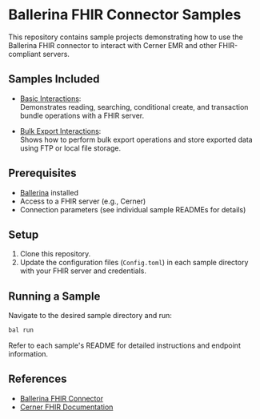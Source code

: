 # Ballerina FHIR Connector Samples

This repository contains sample projects demonstrating how to use the Ballerina FHIR connector to interact with Cerner EMR and other FHIR-compliant servers.

## Samples Included

- [Basic Interactions](./working_with_basic_interactions/README.md):  
  Demonstrates reading, searching, conditional create, and transaction bundle operations with a FHIR server.

- [Bulk Export Interactions](./working_with_bulk_export_interactions/README.md):  
  Shows how to perform bulk export operations and store exported data using FTP or local file storage.

## Prerequisites

- [Ballerina](https://ballerina.io/downloads/) installed
- Access to a FHIR server (e.g., Cerner)
- Connection parameters (see individual sample READMEs for details)

## Setup

1. Clone this repository.
2. Update the configuration files (`Config.toml`) in each sample directory with your FHIR server and credentials.

## Running a Sample

Navigate to the desired sample directory and run:

```sh
bal run
```

Refer to each sample's README for detailed instructions and endpoint information.

## References

- [Ballerina FHIR Connector](https://central.ballerina.io/ballerinax/health.clients.fhir)
- [Cerner FHIR Documentation](https://docs.cerner.com)

